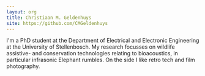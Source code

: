 ```yaml
---
layout: org
title: Christiaan M. Geldenhuys
site: https://github.com/CMGeldenhuys
---
```

I'm a PhD student at the Department of Electrical and Electronic Engineering at
the University of Stellenbosch. My research focusses on wildlife assistive- and
conservation technologies relating to bioacoustics, in particular infrasonic
Elephant rumbles. On the side I like retro tech and film photography.
